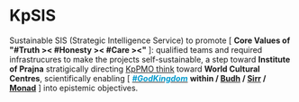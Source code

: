 # KpSIS

Sustainable SIS (Strategic Intelligence Service) to promote [ <b>Core Values of "#Truth &gt;&lt; #Honesty &gt;&lt; #Care &gt;&lt;"</b> ]: qualified teams and required infrastrucures to make the projects self-sustainable, a step toward <b>Institute of Prajna</b> stratigically directing <a href="https://github.com/khaiphong/kp_pmo/tree/main/think" target="_blank">KpPMO think</a> toward <b>World Cultural Centres</b>, scientifically enabling [ <a href="https://www.youtube.com/watch?v=-mybfas-ac8" target="_blank"><span style="color: #0099cc; font-weight: bold; font-style: italic; ">#GodKingdom</span></a> <b>within / <a href="https://blog.khaiphong.io/2023/09/a-light-out-of-darkness.html#Section_1.2" target="_blank">Budh</a> / <a href="https://www.youtube.com/watch?v=ClESc4mIpv8" target="_blank">Sirr</a> / <a href="https://www.youtube.com/watch?v=MlMJPpPY-js" target="_blank">Monad</a></b> ] into epistemic objectives.
